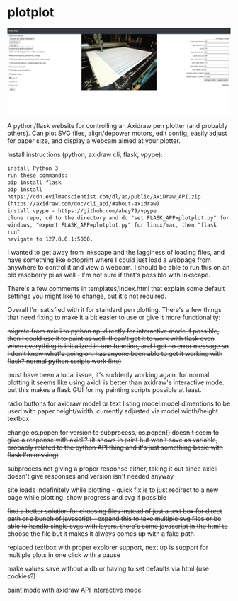 # plotplot

![plotplot](https://github.com/jrparadis/plotplot/blob/master/screenshot.png?raw=true)

A python/flask website for controlling an Axidraw pen plotter (and probably others). Can plot SVG files, align/depower motors, edit config, easily adjust for paper size, and display a webcam aimed at your plotter. 

Install instructions (python, axidraw cli, flask, vpype):

    install Python 3
    run these commands:
    pip install flask
    pip install https://cdn.evilmadscientist.com/dl/ad/public/AxiDraw_API.zip (https://axidraw.com/doc/cli_api/#about-axidraw)
    install vpype - https://github.com/abey79/vpype
    clone repo, cd to the directory and do "set FLASK_APP=plotplot.py" for windows, "export FLASK_APP=plotplot.py" for linux/mac, then "flask run"
    navigate to 127.0.0.1:5000. 

I wanted to get away from inkscape and the lagginess of loading files, and have something like octoprint where I could just load a webpage from anywhere to control it and view a webcam. I should be able to run this on an old raspberry pi as well - I'm not sure if that's possible with inkscape.

There's a few comments in templates/index.html that explain some default settings you might like to change, but it's not required.

Overall I'm satisfied with it for standard pen plotting. There's a few things that need fixing to make it a bit easier to use or give it more functionality:

~~migrate from axicli to python api directly for interactive mode if possible, then I could use it to paint as well. (I can't get it to work with flask even when everything is initialized in one function, and I get no error message so I don't know what's going on. has anyone been able to get it working with flask? normal python scripts work fine)~~ 

must have been a local issue, it's suddenly working again. for normal plotting it seems like using axicli is better than axidraw's interactive mode. but this makes a flask GUI for my painting scripts possible at least.

radio buttons for axidraw model or text listing model:model dimentions to be used with paper height/width. currently adjusted via model width/height textbox

~~change os.popen for version to subprocess, os.popen() doesn't seem to give a response with axicli? (it shows in print but won't save as variable, probably related to the python API thing and it's just something basic with flask I'm missing)~~ 

subprocess not giving a proper response either, taking it out since axicli doesn't give responses and version isn't needed anyway

site loads indefinitely while plotting - quick fix is to just redirect to a new page while plotting.  show progress and svg if possible

~~find a better solution for choosing files instead of just a text box for direct path or a bunch of javascript - expand this to take multiple svg files or be able to handle single svgs with layers. there's some javascript in the html to choose the file but it makes it always comes up with a fake path.~~ 

replaced textbox with proper explorer support, next up is support for multiple plots in one click with a pause

make values save without a db or having to set defaults via html (use cookies?)
    
paint mode with axidraw API interactive mode
